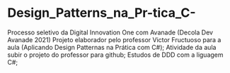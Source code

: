 # Design_Patterns_na_Pr-tica_C-
Processo seletivo da Digital Innovation One com Avanade (Decola Dev Avanade 2021)
Projeto elaborador pelo professor Victor Fructuoso para a aula (Aplicando Design Patternas na Prática com C#); Atividade da aula subir o projeto do professor para github; Estudos de DDD com a liguagem C#;
